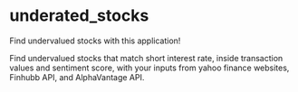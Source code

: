 # underated_stocks
Find undervalued stocks with this application!

Find undervalued stocks that match short interest rate, inside transaction values and sentiment score, with your inputs from yahoo finance websites, Finhubb API, and AlphaVantage API.
